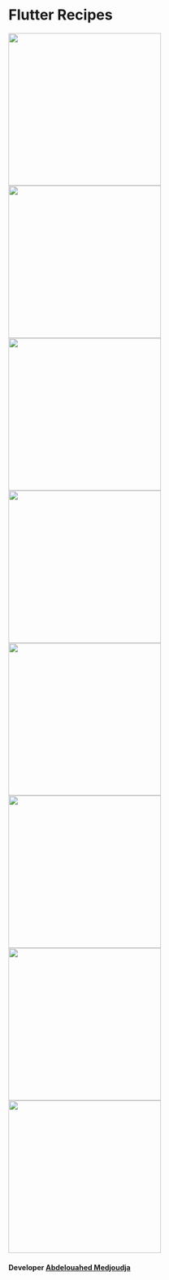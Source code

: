 # Flutter Recipes

<kbd><img src="https://github.com/GeekAbdelouahed/Flutter-Blog/blob/master/screenshot/flutter_01.jpg" width="300"></kbd>
<kbd><img src="https://github.com/GeekAbdelouahed/Flutter-Blog/blob/master/screenshot/flutter_02.jpg" width="300"></kbd>
<kbd><img src="https://github.com/GeekAbdelouahed/Flutter-Blog/blob/master/screenshot/flutter_03.jpg" width="300"></kbd>
<kbd><img src="https://github.com/GeekAbdelouahed/Flutter-Blog/blob/master/screenshot/flutter_04.jpg" width="300"></kbd>
<kbd><img src="https://github.com/GeekAbdelouahed/Flutter-Blog/blob/master/screenshot/flutter_05.jpg" width="300"></kbd>
<kbd><img src="https://github.com/GeekAbdelouahed/Flutter-Blog/blob/master/screenshot/flutter_06.jpg" width="300"></kbd>
<kbd><img src="https://github.com/GeekAbdelouahed/Flutter-Blog/blob/master/screenshot/flutter_07.jpg" width="300"></kbd>
<kbd><img src="https://github.com/GeekAbdelouahed/Flutter-Blog/blob/master/screenshot/flutter_08.jpg" width="300"></kbd>


 #### Developer [Abdelouahed Medjoudja](https://www.facebook.com/AbdelouahedMedjoudja)
